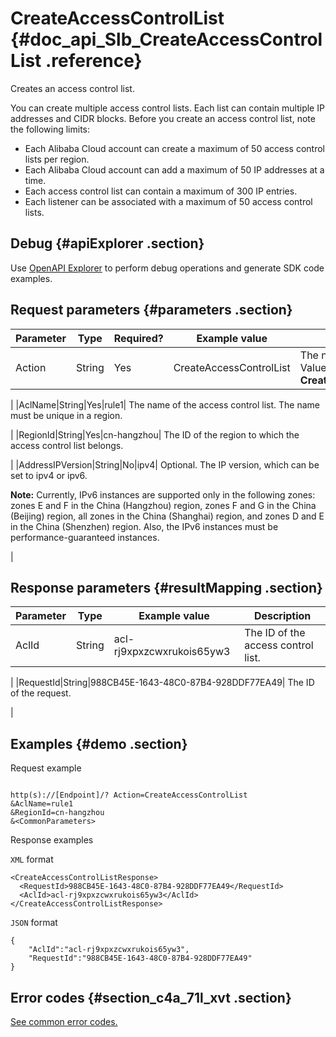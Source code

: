 # CreateAccessControlList {#doc_api_Slb_CreateAccessControlList .reference}

Creates an access control list.

You can create multiple access control lists. Each list can contain multiple IP addresses and CIDR blocks. Before you create an access control list, note the following limits:

-   Each Alibaba Cloud account can create a maximum of 50 access control lists per region.
-   Each Alibaba Cloud account can add a maximum of 50 IP addresses at a time.
-   Each access control list can contain a maximum of 300 IP entries.
-   Each listener can be associated with a maximum of 50 access control lists.

## Debug {#apiExplorer .section}

Use [OpenAPI Explorer](https://api.aliyun.com/#product=Slb&api=CreateAccessControlList) to perform debug operations and generate SDK code examples.

## Request parameters {#parameters .section}

|Parameter|Type|Required?|Example value|Description|
|---------|----|---------|-------------|-----------|
|Action|String|Yes|CreateAccessControlList| The name of this action. Value: **CreateAccessControlList**

 |
|AclName|String|Yes|rule1| The name of the access control list. The name must be unique in a region.

 |
|RegionId|String|Yes|cn-hangzhou| The ID of the region to which the access control list belongs.

 |
|AddressIPVersion|String|No|ipv4| Optional. The IP version, which can be set to ipv4 or ipv6.

 **Note:** Currently, IPv6 instances are supported only in the following zones: zones E and F in the China \(Hangzhou\) region, zones F and G in the China \(Beijing\) region, all zones in the China \(Shanghai\) region, and zones D and E in the China \(Shenzhen\) region. Also, the IPv6 instances must be performance-guaranteed instances.

 |

## Response parameters {#resultMapping .section}

|Parameter|Type|Example value|Description|
|---------|----|-------------|-----------|
|AclId|String|acl-rj9xpxzcwxrukois65yw3| The ID of the access control list.

 |
|RequestId|String|988CB45E-1643-48C0-87B4-928DDF77EA49| The ID of the request.

 |

## Examples {#demo .section}

Request example

``` {#request_demo}

http(s)://[Endpoint]/? Action=CreateAccessControlList
&AclName=rule1
&RegionId=cn-hangzhou
&<CommonParameters>

```

Response examples

`XML` format

``` {#xml_return_success_demo}
<CreateAccessControlListResponse>
  <RequestId>988CB45E-1643-48C0-87B4-928DDF77EA49</RequestId>
  <AclId>acl-rj9xpxzcwxrukois65yw3</AclId>
</CreateAccessControlListResponse>

```

`JSON` format

``` {#json_return_success_demo}
{
	"AclId":"acl-rj9xpxzcwxrukois65yw3",
	"RequestId":"988CB45E-1643-48C0-87B4-928DDF77EA49"
}
```

## Error codes {#section_c4a_71l_xvt .section}

[See common error codes.](https://error-center.alibabacloud.com/status/product/Slb)

